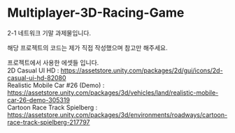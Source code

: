 # Multiplayer-3D-Racing-Game
2-1 네트워크 기말 과제물입니다.

해당 프로젝트의 코드는 제가 직접 작성했으며 참고만 해주세요.

프로젝트에서 사용한 에셋들 입니다. <br />
2D Casual UI HD : https://assetstore.unity.com/packages/2d/gui/icons/2d-casual-ui-hd-82080 <br />
Realistic Mobile Car #26 (Demo) : https://assetstore.unity.com/packages/3d/vehicles/land/realistic-mobile-car-26-demo-305319 <br />
Cartoon Race Track Spielberg : https://assetstore.unity.com/packages/3d/environments/roadways/cartoon-race-track-spielberg-217797 <br />
